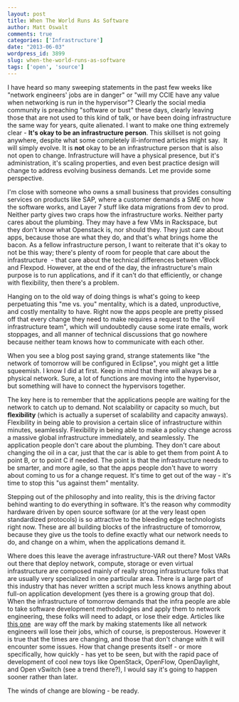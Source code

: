 ```yaml
---
layout: post
title: When The World Runs As Software
author: Matt Oswalt
comments: true
categories: ['Infrastructure']
date: "2013-06-03"
wordpress_id: 3899
slug: when-the-world-runs-as-software
tags: ['open', 'source']
---
```



I have heard so many sweeping statements in the past few weeks like "network engineers' jobs are in danger" or "will my CCIE have any value when networking is run in the hypervisor"? Clearly the social media community is preaching "software or bust" these days, clearly leaving those that are not used to this kind of talk, or have been doing infrastructure the same way for years, quite alienated. I want to make one thing extremely clear - **It's okay to be an infrastructure person**. This skillset is not going anywhere, despite what some completely ill-informed articles might say.  It will simply evolve. It is **not** okay to be an infrastructure person that is also not open to change. Infrastructure will have a physical presence, but it's administration, it's scaling properties, and even best practice design will change to address evolving business demands. Let me provide some perspective.

I'm close with someone who owns a small business that provides consulting services on products like SAP, where a customer demands a SME on how the software works, and Layer 7 stuff like data migrations from dev to prod. Neither party gives two craps how the infrastructure works. Neither party cares about the plumbing. They may have a few VMs in Rackspace, but they don't know what Openstack is, nor should they. They just care about apps, because those are what they do, and that's what brings home the bacon. As a fellow infrastructure person, I want to reiterate that it's okay to not be this way; there's plenty of room for people that care about the infrastructure  - that care about the technical differences betwen vBlock and Flexpod. However, at the end of the day, the infrastructure's main purpose is to run applications, and if it can't do that efficiently, or change with flexibility, then there's a problem.

Hanging on to the old way of doing things is what's going to keep perpetuating this "me vs. you" mentality, which is a dated, unproductive, and costly mentality to have. Right now the apps people are pretty pissed off that every change they need to make requires a request to the "evil infrastructure team", which will undoubtedly cause some irate emails, work stoppages, and all manner of technical discussions that go nowhere because neither team knows how to communicate with each other.

When you see a blog post saying grand, strange statements like "the network of tomorrow will be configured in Eclipse", you might get a little squeemish. I know I did at first. Keep in mind that there will always be a physical network. Sure, a lot of functions are moving into the hypervisor, but something will have to connect the hypervisors together.

The key here is to remember that the applications people are waiting for the network to catch up to demand. Not scalability or capacity so much, but **flexibility** (which is actually a superset of scalability and capacity anways). Flexibility in being able to provision a certain slice of infrastructure within minutes, seamlessly. Flexibility in being able to make a policy change across a massive global infrastructure immediately, and seamlessly. The application people don't care about the plumbing. They don't care about changing the oil in a car, just that the car is able to get them from point A to point B, or to point C if needed. The point is that the infrastructure needs to be smarter, and more agile, so that the apps people don't have to worry about coming to us for a change request. It's time to get out of the way - it's time to stop this "us against them" mentality.

Stepping out of the philosophy and into reality, this is the driving factor behind wanting to do everything in software. It's the reason why commodity hardware driven by open source software (or at the very least open standardized protocols) is so attractive to the bleeding edge technologists right now. These are all building blocks of the infrastructure of tomorrow, because they give us the tools to define exactly what our network needs to do, and change on a whim, when the applications demand it.

Where does this leave the average infrastructure-VAR out there? Most VARs out there that deploy network, compute, storage or even virtual infrastructure are composed mainly of really strong infrastructure folks that are usually very specialized in one particular area. There is a large part of this industry that has never written a script much less knows anything about full-on application development (yes there is a growing group that do). When the infrastructure of tomorrow demands that the infra people are able to take software development methodologies and apply them to network engineering, these folks will need to adapt, or lose their edge. Articles like [this one](http://www.theregister.co.uk/2013/05/24/network_configuration_automation/)  are way off the mark by making statements like all network engineers will lose their jobs, which of course, is preposterous. However it is true that the times are changing, and those that don't change with it will encounter some issues. How that change presents itself - or more specifically, how quickly - has yet to be seen, but with the rapid pace of development of cool new toys like OpenStack, OpenFlow, OpenDaylight, and Open vSwitch (see a trend there?), I would say it's going to happen sooner rather than later.

The winds of change are blowing - be ready.
